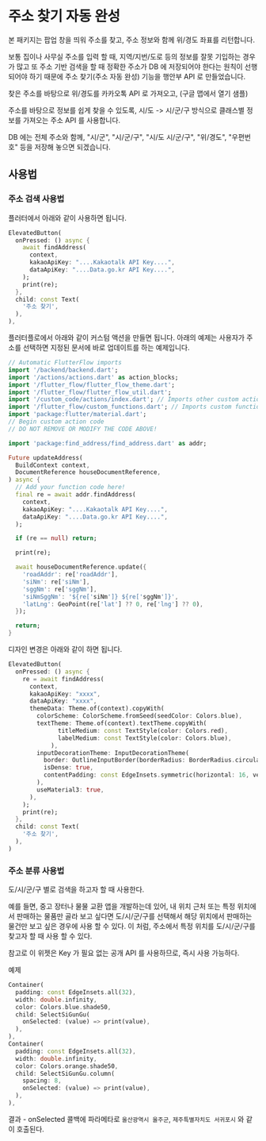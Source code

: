 # 주소 찾기 자동 완성


본 패키지는 팝업 창을 띄워 주소를 찾고, 주소 정보와 함께 위/경도 좌표를 리턴합니다.

보통 집이나 사무실 주소를 입력 할 때, 지역/지번/도로 등의 정보를 잘못 기입하는 경우가 많고 또 주소 기반 검색을 할 때 정확한 주소가 DB 에 저장되어야 한다는 원칙이 선행되어야 하기 때문에 주소 찾기(주소 자동 완성) 기능을 행안부 API 로 만들었습니다.

찾은 주소를 바탕으로 위/경도를 카카오톡 API 로 가져오고, (구글 맵에서 열기 샘플)

주소를 바탕으로 정보를 쉽게 찾을 수 있도록, 시/도 -> 시/군/구 방식으로 클래스별 정보를 가져오는 주소 API 를 사용합니다.

DB 에는 전체 주소와 함께, "시/군", "시/군/구", "시/도 시/군/구", "위/경도", "우편번호" 등을 저장해 놓으면 되겠습니다.



## 사용법


### 주소 검색 사용법

플러터에서 아래와 같이 사용하면 됩니다.

```dart
ElevatedButton(
  onPressed: () async {
    await findAddress(
      context,
      kakaoApiKey: "....Kakaotalk API Key....",
      dataApiKey: "....Data.go.kr API Key....",
    );
    print(re);
  },
  child: const Text(
    '주소 찾기',
  ),
),
```

플러터플로에서 아래와 같이 커스텀 액션을 만들면 됩니다. 아래의 예제는 사용자가 주소를 선택하면 지정된 문서에 바로 업데이트를 하는 예제입니다.

```dart
// Automatic FlutterFlow imports
import '/backend/backend.dart';
import '/actions/actions.dart' as action_blocks;
import '/flutter_flow/flutter_flow_theme.dart';
import '/flutter_flow/flutter_flow_util.dart';
import '/custom_code/actions/index.dart'; // Imports other custom actions
import '/flutter_flow/custom_functions.dart'; // Imports custom functions
import 'package:flutter/material.dart';
// Begin custom action code
// DO NOT REMOVE OR MODIFY THE CODE ABOVE!

import 'package:find_address/find_address.dart' as addr;

Future updateAddress(
  BuildContext context,
  DocumentReference houseDocumentReference,
) async {
  // Add your function code here!
  final re = await addr.findAddress(
    context,
    kakaoApiKey: "....Kakaotalk API Key....",
    dataApiKey: "....Data.go.kr API Key....",
  );

  if (re == null) return;

  print(re);

  await houseDocumentReference.update({
    'roadAddr': re['roadAddr'],
    'siNm': re['siNm'],
    'sggNm': re['sggNm'],
    'siNmSggNm': '${re['siNm']} ${re['sggNm']}',
    'latLng': GeoPoint(re['lat'] ?? 0, re['lng'] ?? 0),
  });

  return;
}
```


디자인 변경은 아래와 같이 하면 됩니다.

```dart
ElevatedButton(
  onPressed: () async {
    re = await findAddress(
      context,
      kakaoApiKey: "xxxx",
      dataApiKey: "xxxx",
      themeData: Theme.of(context).copyWith(
        colorScheme: ColorScheme.fromSeed(seedColor: Colors.blue),
        textTheme: Theme.of(context).textTheme.copyWith(
              titleMedium: const TextStyle(color: Colors.red),
              labelMedium: const TextStyle(color: Colors.blue),
            ),
        inputDecorationTheme: InputDecorationTheme(
          border: OutlineInputBorder(borderRadius: BorderRadius.circular(16)),
          isDense: true,
          contentPadding: const EdgeInsets.symmetric(horizontal: 16, vertical: 8),
        ),
        useMaterial3: true,
      ),
    );
    print(re);
  },
  child: const Text(
    '주소 찾기',
  ),
)
```


### 주소 분류 사용법

도/시/군/구 별로 검색을 하고자 할 때 사용한다.

예를 들면, 중고 장터나 물물 교환 앱을 개발하는데 있어, 내 위치 근처 또는 특정 위치에서 판매하는 물품만 골라 보고 싶다면 도/시/군/구를 선택해서 해당 위치에서 판매하는 물건만 보고 싶은 경우에 사용 할 수 있다. 이 처럼, 주소에서 특정 위치를 도/시/군/구를 찾고자 할 때 사용 할 수 있다.

참고로 이 위젯은 Key 가 필요 없는 공개 API 를 사용하므로, 즉시 사용 가능하다.


예제

```dart
Container(
  padding: const EdgeInsets.all(32),
  width: double.infinity,
  color: Colors.blue.shade50,
  child: SelectSiGunGu(
    onSelected: (value) => print(value),
  ),
),
Container(
  padding: const EdgeInsets.all(32),
  width: double.infinity,
  color: Colors.orange.shade50,
  child: SelectSiGunGu.column(
    spacing: 8,
    onSelected: (value) => print(value),
  ),
),
```

결과 - onSelected 콜백에 파라메타로 `울산광역시 울주군`, `제주특별자치도 서귀포시` 와 같이 호출된다.